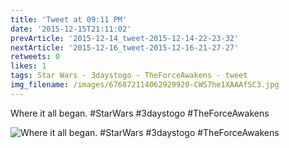 ```yaml
---
title: 'Tweet at 09:11 PM'
date: '2015-12-15T21:11:02'
prevArticle: '2015-12-14_tweet-2015-12-14-22-23-32'
nextArticle: '2015-12-16_tweet-2015-12-16-21-27-27'
retweets: 0
likes: 1
tags: Star Wars - 3daystogo - TheForceAwakens - tweet
img_filename: /images/676872114062929920-CWS7he1XAAAfSC3.jpg
---
```

Where it all began. #StarWars #3daystogo #TheForceAwakens

![Where it all began. #StarWars #3daystogo #TheForceAwakens](/images/676872114062929920-CWS7he1XAAAfSC3.jpg "Where it all began. #StarWars #3daystogo #TheForceAwakens")